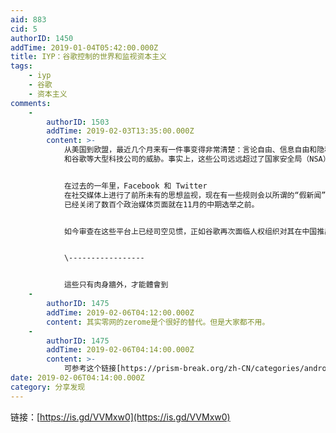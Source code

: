 ```yaml
---
aid: 883
cid: 5
authorID: 1450
addTime: 2019-01-04T05:42:00.000Z
title: IYP：谷歌控制的世界和监视资本主义
tags:
    - iyp
    - 谷歌
    - 资本主义
comments:
    -
        authorID: 1503
        addTime: 2019-02-03T13:35:00.000Z
        content: >-
            从美国到欧盟，最近几个月来有一件事变得非常清楚：言论自由、信息自由和隐私都受到了 Facebook，Twitter
            和谷歌等大型科技公司的威胁。事实上，这些公司远远超过了国家安全局（NSA）或英国政府的头号间谍机构 GCHQ。


            在过去的一年里，Facebook 和 Twitter
            在社交媒体上进行了前所未有的思想监视，现在有一些规则会以所谓的“假新闻”为由惩罚用户的思想犯罪，而 Facebook 和 Twitter
            已经关闭了数百个政治媒体页面就在11月的中期选举之前。


            如今审查在这些平台上已经司空见惯，正如谷歌再次面临人权组织对其在中国推出用于审查的搜索引擎计划的批评，这个项目名为 Dragonfly。


            \-----------------


            這些只有肉身牆外，才能體會到
    -
        authorID: 1475
        addTime: 2019-02-06T04:12:00.000Z
        content: 其实零网的zerome是个很好的替代。但是大家都不用。
    -
        authorID: 1475
        addTime: 2019-02-06T04:14:00.000Z
        content: >-
            可参考这个链接[https://prism-break.org/zh-CN/categories/android/](https://prism-break.org/zh-CN/categories/android/)
date: 2019-02-06T04:14:00.000Z
category: 分享发现
---
```


链接：[https://is.gd/VVMxw0](https://is.gd/VVMxw0)
